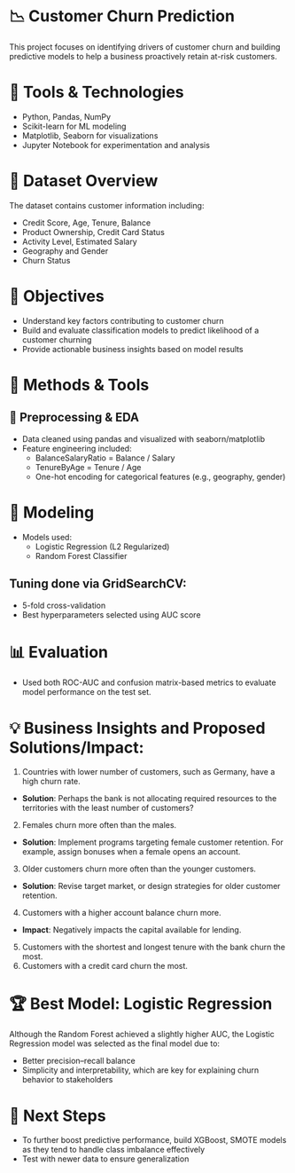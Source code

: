 # 📉 Customer Churn Prediction
This project focuses on identifying drivers of customer churn and building predictive models to help a business proactively retain at-risk customers.

# 🧰 Tools & Technologies
* Python, Pandas, NumPy
* Scikit-learn for ML modeling
* Matplotlib, Seaborn for visualizations
* Jupyter Notebook for experimentation and analysis

# 📁 Dataset Overview
The dataset contains customer information including:
* Credit Score, Age, Tenure, Balance
* Product Ownership, Credit Card Status
* Activity Level, Estimated Salary
* Geography and Gender
* Churn Status 

# 🎯 Objectives
* Understand key factors contributing to customer churn
* Build and evaluate classification models to predict likelihood of a customer churning
* Provide actionable business insights based on model results

# 🧪 Methods & Tools
## 🔧 Preprocessing & EDA
* Data cleaned using pandas and visualized with seaborn/matplotlib
* Feature engineering included:
  * BalanceSalaryRatio = Balance / Salary
  * TenureByAge = Tenure / Age
  * One-hot encoding for categorical features (e.g., geography, gender)

# 🤖 Modeling
* Models used:
  * Logistic Regression (L2 Regularized)
  * Random Forest Classifier

## Tuning done via GridSearchCV:
* 5-fold cross-validation
* Best hyperparameters selected using AUC score

# 📊 Evaluation
* Used both ROC-AUC and confusion matrix-based metrics to evaluate model performance on the test set.

# 💡 Business Insights and Proposed Solutions/Impact:
1. Countries with lower number of customers, such as Germany, have a high churn rate.
* **Solution**: Perhaps the bank is not allocating required resources to the territories with the least number of customers?
2. Females churn more often than the males.
* **Solution**: Implement programs targeting female customer retention. For example, assign bonuses when a female opens an account.
3. Older customers churn more often than the younger customers.
* **Solution**: Revise target market, or design strategies for older customer retention.
4. Customers with a higher account balance churn more.
* **Impact**: Negatively impacts the capital available for lending.
5. Customers with the shortest and longest tenure with the bank churn the most.
6. Customers with a credit card churn the most.

# 🏆 Best Model: Logistic Regression
Although the Random Forest achieved a slightly higher AUC, the Logistic Regression model was selected as the final model due to:

* Better precision–recall balance
* Simplicity and interpretability, which are key for explaining churn behavior to stakeholders

# 📌 Next Steps
* To further boost predictive performance, build XGBoost, SMOTE models as they tend to handle class imbalance effectively
* Test with newer data to ensure generalization
